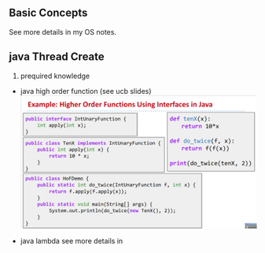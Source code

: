 ## Basic Concepts 
See more details in my OS notes.

## java Thread Create
1. prequired knowledge
- java high order function (see ucb slides)
![avatar](https://github.com/kechenkristin/imagesGitHub/blob/main/notes/uni/hof.png)

- java lambda
see more details in 

